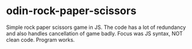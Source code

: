 # odin-rock-paper-scissors
Simple rock paper scissors game in JS.
The code has a lot of redundancy and also handles cancellation of game badly. Focus was JS syntax, NOT clean code. Program works.

